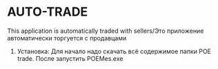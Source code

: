 # AUTO-TRADE
This application is automatically traded with sellers/Это приложение автоматически торгуется с продавцами

1) Установка:
Для начало надо скачать всё содержимое папки POE trade.
После запустить POEMes.exe
